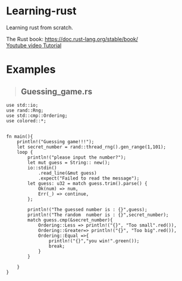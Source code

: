 # Learning-rust
Learning rust from scratch. 

The Rust book: https://doc.rust-lang.org/stable/book/
<br />
[Youtube video Tutorial](https://www.youtube.com/watch?v=OX9HJsJUDxA&list=PLai5B987bZ9CoVR-QEIN9foz4QCJ0H2Y8)
<br />

# Examples

> ## Guessing_game.rs
```
use std::io;
use rand::Rng;
use std::cmp::Ordering;
use colored::*;

 
fn main(){
    println!("Guessing game!!!");
    let secret_number = rand::thread_rng().gen_range(1,101);
    loop {
        println!("please input the number?");
        let mut guess = String:: new();
        io::stdin()
            .read_line(&mut guess)
            .expect("Failed to read the message");
        let guess: u32 = match guess.trim().parse() {
            Ok(num) => num,
            Err(_) => continue,
        };

        println!("The guessed number is : {}",guess);
        println!("The random  number is : {}",secret_number);
        match guess.cmp(&secret_number){
            Ordering::Less => println!("{}", "Too small".red()),
            Ordering::Greater=> println!("{}", "Too big".red()),
            Ordering::Equal =>{ 
                println!("{}","you win!".green());
                break;
            }
        }
        
    }
}
```
 
